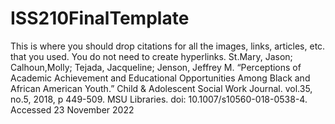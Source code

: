 # ISS210FinalTemplate
This is where you should drop citations for all the images, links, articles, etc. that you used. You do not need to create hyperlinks.
St.Mary, Jason; Calhoun,Molly; Tejada, Jacqueline; Jenson, Jeffrey M. “Perceptions of Academic Achievement and Educational Opportunities Among Black and African American Youth.” Child & Adolescent Social Work Journal. vol.35, no.5, 2018, p 449-509. MSU Libraries. doi: 10.1007/s10560-018-0538-4. Accessed 23 November 2022
